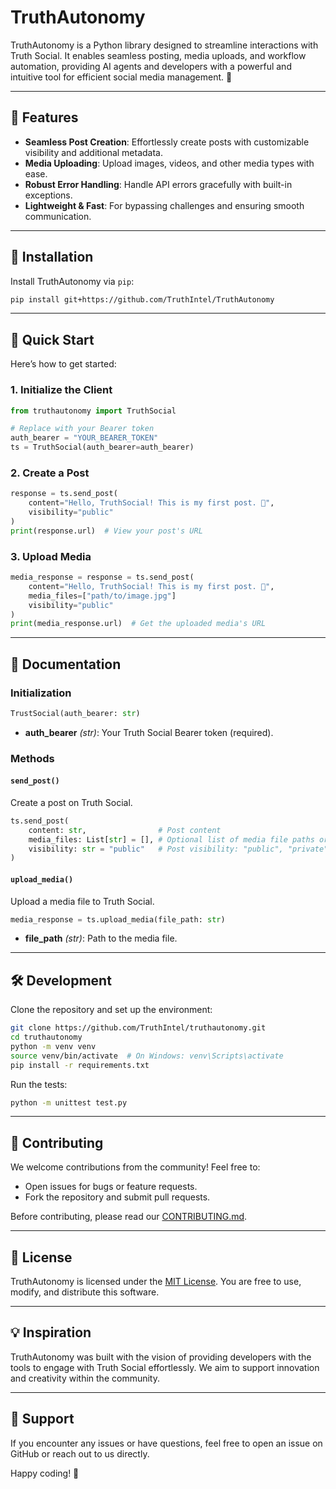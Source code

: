 # TruthAutonomy

<!-- ![TruthAutonomy Logo](https://via.placeholder.com/600x200?text=TruthAutonomy) -->

TruthAutonomy is a Python library designed to streamline interactions with Truth Social. It enables seamless posting, media uploads, and workflow automation, providing AI agents and developers with a powerful and intuitive tool for efficient social media management. 🚀

---

## 🌟 Features

- **Seamless Post Creation**: Effortlessly create posts with customizable visibility and additional metadata.
- **Media Uploading**: Upload images, videos, and other media types with ease.
- **Robust Error Handling**: Handle API errors gracefully with built-in exceptions.
- **Lightweight & Fast**: For bypassing challenges and ensuring smooth communication.

---

## 🔧 Installation

Install TruthAutonomy via `pip`:

```bash
pip install git+https://github.com/TruthIntel/TruthAutonomy
```

---

## 🚀 Quick Start

Here’s how to get started:

### 1. Initialize the Client

```python
from truthautonomy import TruthSocial

# Replace with your Bearer token
auth_bearer = "YOUR_BEARER_TOKEN"
ts = TruthSocial(auth_bearer=auth_bearer)
```

### 2. Create a Post

```python
response = ts.send_post(
    content="Hello, TruthSocial! This is my first post. 🚀",
    visibility="public"
)
print(response.url)  # View your post's URL
```

### 3. Upload Media

```python
media_response = response = ts.send_post(
    content="Hello, TruthSocial! This is my first post. 🚀",
    media_files=["path/to/image.jpg"]
    visibility="public"
)
print(media_response.url)  # Get the uploaded media's URL
```

---

## 📖 Documentation

### Initialization

```python
TrustSocial(auth_bearer: str)
```
- **auth_bearer** *(str)*: Your Truth Social Bearer token (required).

### Methods

#### `send_post()`

Create a post on Truth Social.

```python
ts.send_post(
    content: str,                # Post content
    media_files: List[str] = [], # Optional list of media file paths or media IDs
    visibility: str = "public"   # Post visibility: "public", "private", etc.
)
```

#### `upload_media()`

Upload a media file to Truth Social.

```python
media_response = ts.upload_media(file_path: str)
```

- **file_path** *(str)*: Path to the media file.

---

## 🛠️ Development

Clone the repository and set up the environment:

```bash
git clone https://github.com/TruthIntel/truthautonomy.git
cd truthautonomy
python -m venv venv
source venv/bin/activate  # On Windows: venv\Scripts\activate
pip install -r requirements.txt
```

Run the tests:

```bash
python -m unittest test.py
```

---

## 🤝 Contributing

We welcome contributions from the community! Feel free to:

- Open issues for bugs or feature requests.
- Fork the repository and submit pull requests.

Before contributing, please read our [CONTRIBUTING.md](CONTRIBUTING.md).

---

## 📄 License

TruthAutonomy is licensed under the [MIT License](LICENSE). You are free to use, modify, and distribute this software.

---

## 💡 Inspiration

TruthAutonomy was built with the vision of providing developers with the tools to engage with Truth Social effortlessly. We aim to support innovation and creativity within the community.

---

## 🙌 Support

If you encounter any issues or have questions, feel free to open an issue on GitHub or reach out to us directly.

Happy coding! 🌟


